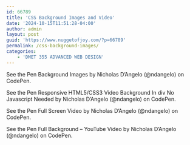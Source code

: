 ```yaml
---
id: 66789
title: 'CSS Background Images and Video'
date: '2024-10-15T11:51:28-04:00'
author: admin
layout: post
guid: 'https://www.nuggetofjoy.com/?p=66789'
permalink: /css-background-images/
categories:
    - 'DMET 355 ADVANCED WEB DESIGN'
---
```


<p class='codepen'  data-height='300' data-theme-id='0' data-slug-hash='ExGOVZp' data-default-tab='html,result' data-animations='run' data-editable='' data-embed-version='2'>
See the Pen 
Background Images by Nicholas D’Angelo (@ndangelo)
on CodePen.</p>



<p class='codepen'  data-height='300' data-theme-id='0' data-slug-hash='bGXrWWq' data-default-tab='html,result' data-animations='run' data-editable='' data-embed-version='2'>
See the Pen 
Responsive HTML5/CSS3 Video Background In div No Javascript Needed by Nicholas D’Angelo (@ndangelo)
on CodePen.</p>



<p class='codepen'  data-height='300' data-theme-id='0' data-slug-hash='qBeXmvB' data-default-tab='html,result' data-animations='run' data-editable='' data-embed-version='2'>
See the Pen 
Full Screen Video by Nicholas D’Angelo (@ndangelo)
on CodePen.</p>



<p class='codepen'  data-height='300' data-theme-id='0' data-slug-hash='NWQvgyE' data-default-tab='html,result' data-animations='run' data-editable='' data-embed-version='2'>
See the Pen 
Full Background – YouTube Video by Nicholas D’Angelo (@ndangelo)
on CodePen.</p>